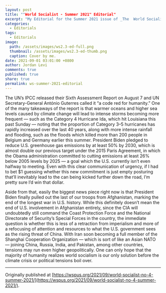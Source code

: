 ```yaml
---
layout: post
title: ""World Socialist - Summer 2021" Editorial"
excerpt: "My Editorial for the Summer 2021 issue of _The  World Socialist_."
categories:
  - Editorials
tags:
  - Editorials
image: 
  path: /assets/images/ws2.3-ed-full.png
  thumbnail: /assets/images/ws2.3-ed-thumb.png
  caption: Cover by me.
date: 2021-09-01 03:01:00 +0800
author: Jordan Levi
comments: true
published: true
share: true
permalink: ws-summer-2021-editorial
---
```

The UN’s IPCC released their Sixth Assessment Report on August 7 and UN Secretary-General António Guterres called it “a code red for humanity.” One of the many takeaways of the report is that warmer oceans and higher sea levels caused by climate change will lead to intense storms becoming more frequent — such as the Category 4 Hurricane Ida, which hit Louisiana this past Sunday — noting that the proportion of Category 3–5 hurricanes has rapidly increased over the last 40 years, along with more intense rainfall and flooding, such as the floods which killed more than 200 people in Belgium and Germany earlier this summer. President Biden pledged to reduce U.S. greenhouse gas emissions by at least 50% by 2030, which is almost double our previous target under the 2015 Paris Agreement, in which the Obama administration committed to cutting emissions at least 26% below 2005 levels by 2025 — a goal which the U.S. currently isn’t even halfway to meeting. Even with this clear communication of urgency, if I had to bet $1 guessing whether this new commitment is just empty posturing that’ll inevitably lead to the can being kicked further down the road, I’m pretty sure I’d win that dollar.

Aside from that, easily the biggest news piece right now is that President Biden finally pulled out the last of our troops from Afghanistan, marking the end of the longest war in U.S. history. While this definitely doesn’t mean the end of U.S. involvement in Afghanistan entirely, since the CIA will undoubtedly still command the Coast Protection Force and the National Directorate of Security’s Special Forces in the country, the immediate question is whether this is less of a retraction from imperialism and more of a refocusing of attention and resources to what the U.S. government sees as the rising threat of China. With Iran soon becoming a full member of the Shanghai Cooperation Organization — which is sort of like an Asian NATO — joining China, Russia, India, and Pakistan, among other countries, tensions may run even higher geopolitically. One can only hope that the majority of humanity realizes world socialism is our only solution before the climate crisis or political tensions boil over.

<hr>

Originally published at [https://wspus.org/2021/09/world-socialist-no-4-summer-2021/](https://wspus.org/2021/09/world-socialist-no-4-summer-2021/).
